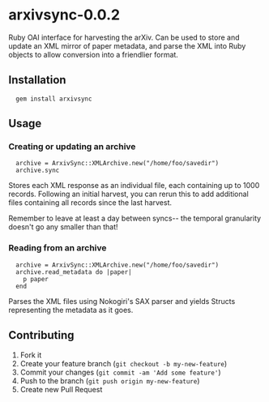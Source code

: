 # arxivsync-0.0.2

Ruby OAI interface for harvesting the arXiv. Can be used to store and update an XML mirror of paper metadata, and parse the XML into Ruby objects to allow conversion into a friendlier format.

## Installation

```
  gem install arxivsync
```

## Usage

### Creating or updating an archive

```
  archive = ArxivSync::XMLArchive.new("/home/foo/savedir")
  archive.sync
```

Stores each XML response as an individual file, each containing up to 1000 records. Following an initial harvest, you can rerun this to add additional files containing all records since the last harvest.

Remember to leave at least a day between syncs-- the temporal granularity doesn't go any smaller than that!

### Reading from an archive

```
  archive = ArxivSync::XMLArchive.new("/home/foo/savedir")
  archive.read_metadata do |paper|
    p paper
  end
```

Parses the XML files using Nokogiri's SAX parser and yields Structs representing the metadata as it goes.

## Contributing

1. Fork it
2. Create your feature branch (`git checkout -b my-new-feature`)
3. Commit your changes (`git commit -am 'Add some feature'`)
4. Push to the branch (`git push origin my-new-feature`)
5. Create new Pull Request
